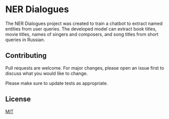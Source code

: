 # NER Dialogues
The NER Dialogues project was created to train a chatbot to extract named entities from user queries. The developed model can extract book titles, movie titles, names of singers and composers, and song titles from short queries in Russian.

## Contributing
Pull requests are welcome. For major changes, please open an issue first to discuss what you would like to change.

Please make sure to update tests as appropriate.

## License
[MIT](https://choosealicense.com/licenses/mit/)
